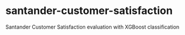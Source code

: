 # santander-customer-satisfaction
Santander Customer Satisfaction evaluation with XGBoost classification
